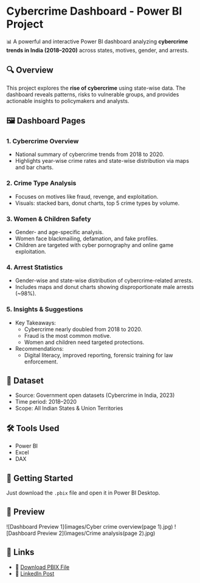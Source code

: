 # Cybercrime Dashboard - Power BI Project

📊 A powerful and interactive Power BI dashboard analyzing **cybercrime trends in India (2018–2020)** across states, motives, gender, and arrests.

## 🔍 Overview

This project explores the **rise of cybercrime** using state-wise data. The dashboard reveals patterns, risks to vulnerable groups, and provides actionable insights to policymakers and analysts.

## 🖼️ Dashboard Pages

### 1. Cybercrime Overview
- National summary of cybercrime trends from 2018 to 2020.
- Highlights year-wise crime rates and state-wise distribution via maps and bar charts.

### 2. Crime Type Analysis
- Focuses on motives like fraud, revenge, and exploitation.
- Visuals: stacked bars, donut charts, top 5 crime types by volume.

### 3. Women & Children Safety
- Gender- and age-specific analysis.
- Women face blackmailing, defamation, and fake profiles.
- Children are targeted with cyber pornography and online game exploitation.

### 4. Arrest Statistics
- Gender-wise and state-wise distribution of cybercrime-related arrests.
- Includes maps and donut charts showing disproportionate male arrests (~98%).

### 5. Insights & Suggestions
- Key Takeaways:
  - Cybercrime nearly doubled from 2018 to 2020.
  - Fraud is the most common motive.
  - Women and children need targeted protections.
- Recommendations:
  - Digital literacy, improved reporting, forensic training for law enforcement.

## 📁 Dataset
- Source: Government open datasets (Cybercrime in India, 2023)
- Time period: 2018–2020
- Scope: All Indian States & Union Territories

## 🛠️ Tools Used
- Power BI  
- Excel  
- DAX  

## 🚀 Getting Started
Just download the `.pbix` file and open it in Power BI Desktop.

## 📸 Preview

![Dashboard Preview 1](images/Cyber crime overview(page 1).jpg)
![Dashboard Preview 2](images/Crime analysis(page 2).jpg)

## 🔗 Links
- 📂 [Download PBIX File](CybercrimeDashboard.pbix)
- 📰 [LinkedIn Post](https://www.linkedin.com/in/yourprofile/post-id) <!-- Replace -->
